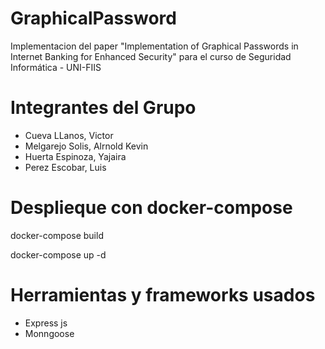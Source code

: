 # GraphicalPassword
Implementacion del paper "Implementation of Graphical Passwords in Internet Banking for Enhanced Security" para el curso de Seguridad Informática - UNI-FIIS 

# Integrantes del Grupo
- Cueva LLanos, Victor
- Melgarejo Solis, Alrnold Kevin
- Huerta Espinoza, Yajaira
- Perez Escobar, Luis

# Desplieque con docker-compose
docker-compose build

docker-compose up -d


# Herramientas y frameworks usados
- Express js
- Monngoose

